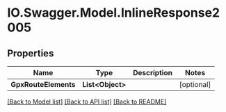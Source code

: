 # IO.Swagger.Model.InlineResponse2005
## Properties

Name | Type | Description | Notes
------------ | ------------- | ------------- | -------------
**GpxRouteElements** | **List&lt;Object&gt;** |  | [optional] 

[[Back to Model list]](../README.md#documentation-for-models) [[Back to API list]](../README.md#documentation-for-api-endpoints) [[Back to README]](../README.md)

